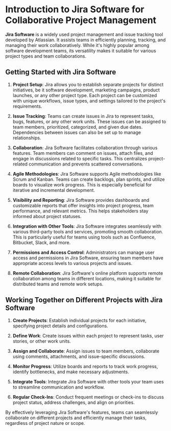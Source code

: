 # Introduction to Jira Software for Collaborative Project Management

**Jira Software** is a widely used project management and issue tracking tool developed by Atlassian. It assists teams in efficiently planning, tracking, and managing their work collaboratively. While it's highly popular among software development teams, its versatility makes it suitable for various project types and team collaborations.

## Getting Started with Jira Software

1. **Project Setup**: Jira allows you to establish separate projects for distinct initiatives, be it software development, marketing campaigns, product launches, or any other project type. Each project can be customized with unique workflows, issue types, and settings tailored to the project's requirements.

2. **Issue Tracking**: Teams can create issues in Jira to represent tasks, bugs, features, or any other work units. These issues can be assigned to team members, prioritized, categorized, and given due dates. Dependencies between issues can also be set up to manage relationships.

3. **Collaboration**: Jira Software facilitates collaboration through various features. Team members can comment on issues, attach files, and engage in discussions related to specific tasks. This centralizes project-related communication and prevents scattered conversations.

4. **Agile Methodologies**: Jira Software supports Agile methodologies like Scrum and Kanban. Teams can create backlogs, plan sprints, and utilize boards to visualize work progress. This is especially beneficial for iterative and incremental development.

5. **Visibility and Reporting**: Jira Software provides dashboards and customizable reports that offer insights into project progress, team performance, and relevant metrics. This helps stakeholders stay informed about project statuses.

6. **Integration with Other Tools**: Jira Software integrates seamlessly with various third-party tools and services, promoting smooth collaboration. This is particularly useful for teams using tools such as Confluence, Bitbucket, Slack, and more.

7. **Permissions and Access Control**: Administrators can manage user access and permissions in Jira Software, ensuring team members have appropriate access levels to various projects and issues.

8. **Remote Collaboration**: Jira Software's online platform supports remote collaboration among teams in different locations, making it suitable for distributed teams and remote work setups.

## Working Together on Different Projects with Jira Software

1. **Create Projects**: Establish individual projects for each initiative, specifying project details and configurations.

2. **Define Work**: Create issues within each project to represent tasks, user stories, or other work units.

3. **Assign and Collaborate**: Assign issues to team members, collaborate using comments, attachments, and issue-specific discussions.

4. **Monitor Progress**: Utilize boards and reports to track work progress, identify bottlenecks, and make necessary adjustments.

5. **Integrate Tools**: Integrate Jira Software with other tools your team uses to streamline communication and workflow.

6. **Regular Check-Ins**: Conduct frequent meetings or check-ins to discuss project status, address challenges, and align on priorities.

By effectively leveraging Jira Software's features, teams can seamlessly collaborate on different projects and efficiently manage their tasks, regardless of project nature or scope.

